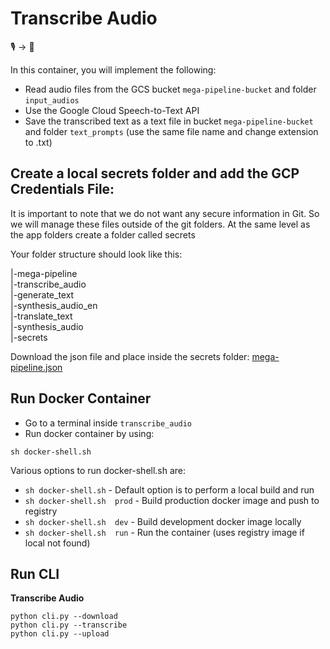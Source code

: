 # Transcribe Audio

🎙️ &rightarrow; 📝 

In this container, you will implement the following:
* Read audio files from the GCS bucket `mega-pipeline-bucket` and folder `input_audios`
* Use the Google Cloud Speech-to-Text API
* Save the transcribed text as a text file in bucket `mega-pipeline-bucket` and folder `text_prompts` (use the same file name and change extension to .txt)


## Create a local secrets folder and add the GCP Credentials File:
It is important to note that we do not want any secure information in Git. So we will manage these files outside of the git folders. At the same level as the app folders create a folder called secrets

Your folder structure should look like this:

|-mega-pipeline<br>
    |-transcribe_audio<br>
    |-generate_text<br>
    |-synthesis_audio_en<br>
    |-translate_text<br>
    |-synthesis_audio<br>
|-secrets

Download the json file and place inside the secrets folder:
<a href="https://static.us.edusercontent.com/files/mlca0YEYdvkWPNEowJ0o4hOd" download>mega-pipeline.json</a>

## Run Docker Container
* Go to a terminal inside `transcribe_audio`
* Run docker container by using:
```
sh docker-shell.sh
```

Various options to run docker-shell.sh are:
* `sh docker-shell.sh`          - Default option is to perform a local build and run
* `sh docker-shell.sh  prod`    - Build production docker image and push to registry
* `sh docker-shell.sh  dev`     - Build development docker image locally
* `sh docker-shell.sh  run`     - Run the container (uses registry image if local not found)


## Run CLI

**Transcribe Audio**
```
python cli.py --download
python cli.py --transcribe
python cli.py --upload
```


